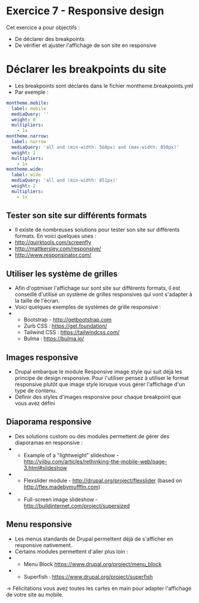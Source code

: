# Exercice 7 - Responsive design

Cet exercice a pour objectifs :
* De déclarer des breakpoints
* De vérifier et ajuster l'affichage de son site en responsive

# Déclarer les breakpoints du site
* Les breakpoints sont déclarés dans le fichier montheme.breakpoints.yml
* Par exemple : 
```yml
montheme.mobile:
  label: mobile
  mediaQuery: ''
  weight: 0
  multipliers:
    - 1x
montheme.narrow:
  label: narrow
  mediaQuery: 'all and (min-width: 560px) and (max-width: 850px)'
  weight: 1
  multipliers:
    - 1x
montheme.wide:
  label: wide
  mediaQuery: 'all and (min-width: 851px)'
  weight: 2
  multipliers:
    - 1x
```

## Tester son site sur différents formats
* Il existe de nombreuses solutions pour tester son site sur différents formats. En voici quelques unes :
* http://quirktools.com/screenfly 
* http://mattkersley.com/responsive/ 
* http://www.responsinator.com/ 

## Utiliser les système de grilles
* Afin d'optmiser l'affichage sur sont site sur différents formats, il est conseillé d'utilisé un système de grilles responsives qui vont s'adapter à la taille de l'écran.
* Voici quelques exemples de systèmes de grille responsive : 
* * Bootstrap - http://getbootstrap.com
  * Zurb CSS : https://get.foundation/
  * Tailwind CSS : https://tailwindcss.com/
  * Bulma : https://bulma.io/

## Images responsive 
* Drupal embarque le module Responsive image style qui suit déjà les principe de design responsive. Pour l'utiliser pensez à utiliser le format responsive plutôt que image style lorsque vous gérer l'affichage d'un type de contenu.
* Définir des styles d'images responsive pour chaque breakpoint que vous avez défini

## Diaporama responsive
* Des solutions custom ou des modules permettent de gérer des diaporamas en responsive :
* * Example of a "lightweight" slideshow - http://yiibu.com/articles/rethinking-the-mobile-web/page-3.html#slideshow
* * Flexslider module - http://drupal.org/project/flexslider (based on http://flex.madebymufffin.com)
* * Full-screen image slideshow - http://buildinternet.com/project/supersized

## Menu responsive 
* Les menus standards de Drupal permettent déjà de s'afficher en responsive nativement.
* Certains modules permettent d'aller plus loin : 
* * Menu Block https://www.drupal.org/project/menu_block 
* * Superfish : https://www.drupal.org/project/superfish 

-> Félicitations vous avez toutes les cartes en main pour adapter l'affichage de votre site au mobile.

